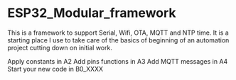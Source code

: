 # ESP32_Modular_framework

This is a framework to support Serial, Wifi, OTA, MQTT and NTP time.
It is a starting place I use to take care of the basics of beginning of an automation project cutting down on initial work.

Apply constants in A2
Add pins functions in A3
Add MQTT messages in A4
Start your new code in B0_XXXX  
